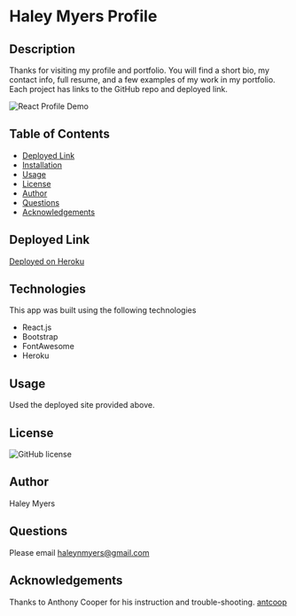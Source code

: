 # Haley Myers Profile

## Description
Thanks for visiting my profile and portfolio. You will find a short bio, my contact info, full resume, and a few examples of my work in my portfolio. Each project has links to the GitHub repo and deployed link. 


![React Profile Demo](./public/assets/react-profile-demo.gif)

## Table of Contents
* [Deployed Link](#deployed-link)
* [Installation](#installation)
* [Usage](#usage)
* [License](#license)
* [Author](#author)
* [Questions](#questions)
* [Acknowledgements](#acknowledgements)

## Deployed Link
[Deployed on Heroku](https://pure-dawn-33134.herokuapp.com/)

## Technologies
This app was built using the following technologies
* React.js 
* Bootstrap
* FontAwesome
* Heroku

## Usage
Used the deployed site provided above.

## License
![GitHub license](https://img.shields.io/badge/license-MIT-blue.svg)

## Author
Haley Myers

## Questions
Please email [haleynmyers@gmail.com](mailto:haleynmyers@gmail.com)

## Acknowledgements
Thanks to Anthony Cooper for his instruction and trouble-shooting.  [antcoop](https://github.com/antcoop)